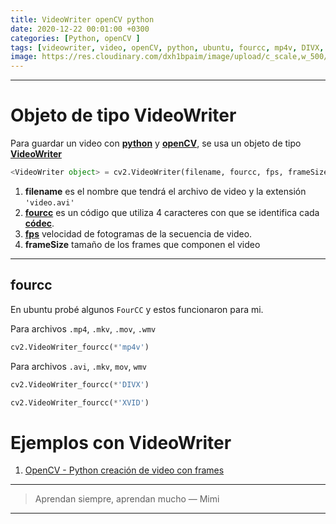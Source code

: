 ```yaml
---
title: VideoWriter openCV python
date: 2020-12-22 00:01:00 +0300
categories: [Python, openCV ]
tags: [videowriter, video, openCV, python, ubuntu, fourcc, mp4v, DIVX, XVID]    
image: https://res.cloudinary.com/dxh1bpaim/image/upload/c_scale,w_500/v1612401185/kipunaEC/frames-to-video/2_pyhtp7.jpg
---
```


***

# Objeto de tipo VideoWriter 
Para guardar un video con [**python**](https://www.python.org/) y [**openCV**](https://opencv.org/), se usa un objeto de tipo [**VideoWriter**](https://docs.opencv.org/master/dd/d43/tutorial_py_video_display.html) 
```python
<VideoWriter object> = cv2.VideoWriter(filename, fourcc, fps, frameSize)
```
1. **filename** es el nombre que tendrá el archivo de video y la extensión `'video.avi'`
2. [**fourcc**](https://es.wikipedia.org/wiki/FourCC) es un código que utiliza 4 caracteres con que se identifica cada [**códec**]( https://www.fourcc.org/fourcc.php).
3. [**fps**](https://es.wikipedia.org/wiki/FPS) velocidad de fotogramas de la secuencia de video.
4. **frameSize** tamaño de los frames que componen el video

***

## fourcc

En ubuntu probé algunos `FourCC` y estos funcionaron para mi.

Para archivos `.mp4`, `.mkv`, `.mov`, `.wmv`

```python
cv2.VideoWriter_fourcc(*'mp4v')
```
Para archivos `.avi`, `.mkv`, `mov`, `wmv`

```python
cv2.VideoWriter_fourcc(*'DIVX')
```

```python
cv2.VideoWriter_fourcc(*'XVID')
```
# Ejemplos con **VideoWriter**

1. [OpenCV - Python creación de video con frames](../Crear-un-video-con-frames-openCV-python/)

***

> Aprendan siempre, aprendan mucho — Mimi

***

